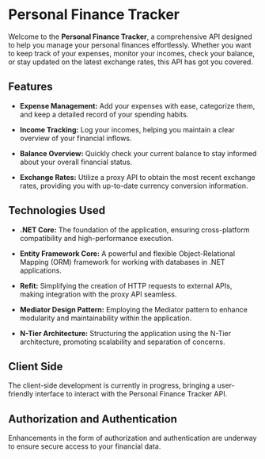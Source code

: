 # Personal Finance Tracker

Welcome to the **Personal Finance Tracker**, a comprehensive API designed to help you manage your personal finances effortlessly. Whether you want to keep track of your expenses, monitor your incomes, check your balance, or stay updated on the latest exchange rates, this API has got you covered.

## Features
- **Expense Management:** Add your expenses with ease, categorize them, and keep a detailed record of your spending habits.

- **Income Tracking:** Log your incomes, helping you maintain a clear overview of your financial inflows.

- **Balance Overview:** Quickly check your current balance to stay informed about your overall financial status.

- **Exchange Rates:** Utilize a proxy API to obtain the most recent exchange rates, providing you with up-to-date currency conversion information.

## Technologies Used
- **.NET Core:** The foundation of the application, ensuring cross-platform compatibility and high-performance execution.

- **Entity Framework Core:** A powerful and flexible Object-Relational Mapping (ORM) framework for working with databases in .NET applications.

- **Refit:** Simplifying the creation of HTTP requests to external APIs, making integration with the proxy API seamless.

- **Mediator Design Pattern:** Employing the Mediator pattern to enhance modularity and maintainability within the application.

- **N-Tier Architecture:** Structuring the application using the N-Tier architecture, promoting scalability and separation of concerns.

## Client Side
The client-side development is currently in progress, bringing a user-friendly interface to interact with the Personal Finance Tracker API.

## Authorization and Authentication
Enhancements in the form of authorization and authentication are underway to ensure secure access to your financial data.
